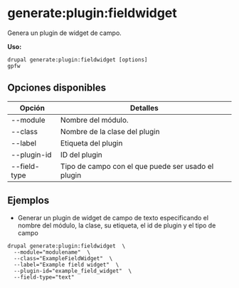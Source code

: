 # generate:plugin:fieldwidget
Genera un plugin de widget de campo.

**Uso:**
```
drupal generate:plugin:fieldwidget [options]
gpfw
```

## Opciones disponibles
Opción | Detalles
-------|-------------
--module | Nombre del módulo.
--class | Nombre de la clase del plugin
--label | Etiqueta del plugin
--plugin-id | ID del plugin
--field-type | Tipo de campo con el que puede ser usado el plugin

## Ejemplos
* Generar un plugin de widget de campo de texto especificando el nombre del módulo, la clase, su etiqueta, el id de plugin y el tipo de campo
```
drupal generate:plugin:fieldwidget  \
  --module="modulename"  \
  --class="ExampleFieldWidget"  \
  --label="Example field widget"  \
  --plugin-id="example_field_widget"  \
  --field-type="text"
```
